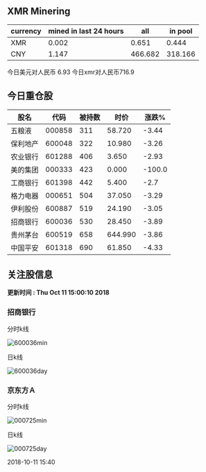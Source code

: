 ## XMR Minering

|currency|mined in last 24 hours|all|in pool|
|---|---|---|---|
|XMR|0.002|0.651|0.444|
|CNY|1.147|466.682|318.166|

今日美元对人民币 6.93	今日xmr对人民币716.9


## 今日重仓股 

|股名|代码|被持数|时价|涨跌%|
|---|---|---|---|---|
|五粮液|000858|311|58.720|-3.44|
|保利地产|600048|322|10.980|-3.26|
|农业银行|601288|406|3.650|-2.93|
|美的集团|000333|423|0.000|-100.0|
|工商银行|601398|442|5.400|-2.7|
|格力电器|000651|504|37.050|-3.29|
|伊利股份|600887|519|24.190|-3.05|
|招商银行|600036|530|28.450|-3.89|
|贵州茅台|600519|658|644.990|-3.86|
|中国平安|601318|690|61.850|-4.33|

## 关注股信息
**更新时间 : Thu Oct 11 15:00:10 2018**
### 招商银行 
分时k线

![600036min](http://image.sinajs.cn/newchart/min/n/sh600036.gif)

日k线

![600036day](http://image.sinajs.cn/newchart/daily/n/sh600036.gif)

### 京东方Ａ 
分时k线

![000725min](http://image.sinajs.cn/newchart/min/n/sz000725.gif)

日k线

![000725day](http://image.sinajs.cn/newchart/daily/n/sz000725.gif)

2018-10-11 15:40